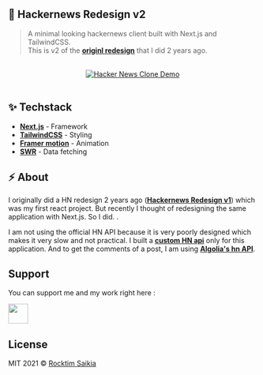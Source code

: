 ## :rocket: Hackernews Redesign v2

> A minimal looking hackernews client built with Next.js and TailwindCSS. <br/>
> This is v2 of the [**originl redesign**](https://github.com/RocktimSaikia/hacker-news-redesign/tree/master) that I did 2 years ago.

<br/>

<div align="center" margin-bottom="0">
  <a href="https://hackernews-redesign.netlify.com" target="_blank">
    <img alt="Hacker News Clone Demo" width="auto" height="auto" src="https://i.ibb.co/S7VNsGN/screely-1617856041421.png">
  </a>
</div>
<br/>

## :sparkles: Techstack

- [**Next.js**](https://nextjs.org/) - Framework
- [**TailwindCSS**](https://tailwindcss.com/) - Styling
- [**Framer motion**](https://www.framer.com/) - Animation
- [**SWR**](https://swr.vercel.app/) - Data fetching

## :zap: About

I originally did a HN redesign 2 years ago ([**Hackernews Redesign v1**](https://github.com/RocktimSaikia/hacker-news-redesign/tree/master)) which was my first react project. But recently I thought of redesigning the same application with Next.js. So I did. .

I am not using the official HN API because it is very poorly designed which makes it very slow and not practical. I built a [**custom HN api**](https://hn-apiv0.herokuapp.com/) only for this application. And to get the comments of a post, I am using [**Algolia's hn API**](https://hn.algolia.com/api).

## Support

You can support me and my work right here :

<a href="https://www.buymeacoffee.com/7BdaxfI"><img src="https://www.buymeacoffee.com/assets/img/guidelines/download-assets-sm-1.svg" height="40px"/></a>

## License

MIT 2021 © [Rocktim Saikia](https://rocktimsaikia.now.sh)
